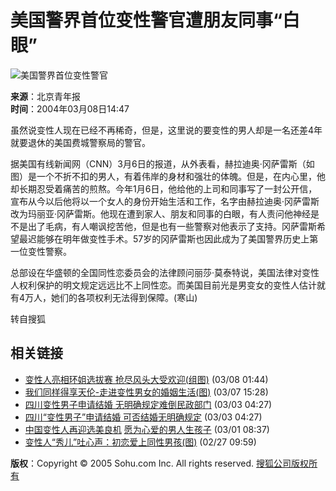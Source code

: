 # 美国警界首位变性警官遭朋友同事“白眼”

![美国警界首位变性警官](https://photo.sohu.com/2004/03/08/23/Img219342367.jpg)

**来源**：北京青年报  
**时间**：2004年03月08日14:47

虽然说变性人现在已经不再稀奇，但是，这里说的要变性的男人却是一名还差4年就要退休的美国费城警察局的警官。

据美国有线新闻网（CNN）3月6日的报道，从外表看，赫拉迪奥·冈萨雷斯（如图）是一个不折不扣的男人，有着伟岸的身材和强壮的体魄。但是，在内心里，他却长期忍受着痛苦的煎熬。今年1月6日，他给他的上司和同事写了一封公开信，宣布从今以后他将以一个女人的身份开始生活和工作，名字由赫拉迪奥·冈萨雷斯改为玛丽亚·冈萨雷斯。他现在遭到家人、朋友和同事的白眼，有人责问他神经是不是出了毛病，有人嘲讽挖苦他，但是也有一些警察对他表示了支持。冈萨雷斯希望最迟能够在明年做变性手术。57岁的冈萨雷斯也因此成为了美国警界历史上第一位变性警察。

总部设在华盛顿的全国同性恋委员会的法律顾问丽莎·莫泰特说，美国法律对变性人权利保护的明文规定远远比不上同性恋。而美国目前光是男变女的变性人估计就有4万人，她们的各项权利无法得到保障。(寒山)

转自搜狐

## 相关链接

- [变性人亮相环姐选拔赛 抢尽风头大受欢迎(组图)](https://news.sohu.com/2004/03/08/40/news219334027.shtml) (03/08 01:44)
- [我们同样得享天伦-走进变性男女的婚姻生活(图)](https://news.sohu.com/2004/03/07/01/news219330162.shtml) (03/07 15:28)
- [四川变性男子申请结婚 无明确规定难倒民政部门](https://news.sohu.com/2004/03/03/25/news219272526.shtml) (03/03 04:27)
- [四川“变性男子”申请结婚 可否结婚无明确规定](https://news.sohu.com/2004/03/03/25/news219272526.shtml) (03/03 04:27)
- [中国变性人再迎选美良机](https://news.sohu.com/2004/03/01/88/news219248856.shtml) [愿为心爱的男人生孩子](https://news.sohu.com/2004/03/01/88/news219248870.shtml) (03/01 08:37)
- [变性人“秀儿”吐心声：初恋爱上同性男孩(图)](https://news.sohu.com/2004/02/27/36/news219223651.shtml) (02/27 09:59)

**版权**：Copyright © 2005 Sohu.com Inc. All rights reserved. [搜狐公司版权所有](https://www.sohu.com/about/copyright.html)